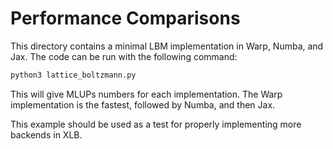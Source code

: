 # Performance Comparisons

This directory contains a minimal LBM implementation in Warp, Numba, and Jax. The
code can be run with the following command:

```bash
python3 lattice_boltzmann.py
```

This will give MLUPs numbers for each implementation. The Warp implementation
is the fastest, followed by Numba, and then Jax.

This example should be used as a test for properly implementing more backends in
XLB.
